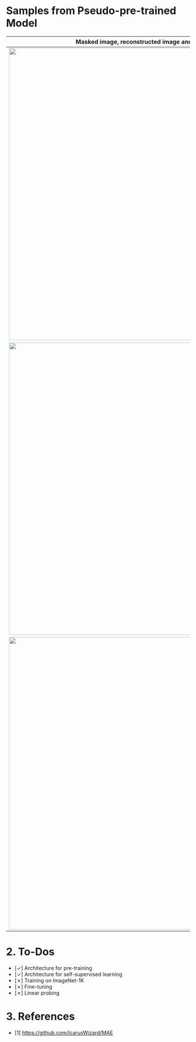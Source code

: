# Samples from Pseudo-pre-trained Model
| Masked image, reconstructed image and original image |
|:-:|
| <img src="https://github.com/KimRass/ViT/assets/67457712/9c82166d-f0a3-4915-8927-be114b7d0dce" width="800"> |
| <img src="https://github.com/KimRass/ViT/assets/67457712/1cf25eab-7166-4af3-b780-85b28f1690e5" width="800"> |
| <img src="https://github.com/KimRass/ViT/assets/67457712/db241156-d395-4dd7-bf5f-1b5f348e95ac" width="800"> |

# 2. To-Dos
- [✓] Architecture for pre-training
- [✓] Architecture for self-supervised learning
- [✗] Training on ImageNet-1K
- [✗] Fine-tuning
- [✗] Linear probing

# 3. References
- [1] https://github.com/IcarusWizard/MAE
